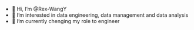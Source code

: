 - 👋 Hi, I’m @Rex-WangY
- 👀 I’m interested in data engineering, data management and data analysis
- 🌱 I’m currently chenging my role to engineer


<!---
Rex-WangY/Rex-WangY is a ✨ special ✨ repository because its `README.md` (this file) appears on your GitHub profile.
You can click the Preview link to take a look at your changes.
--->
